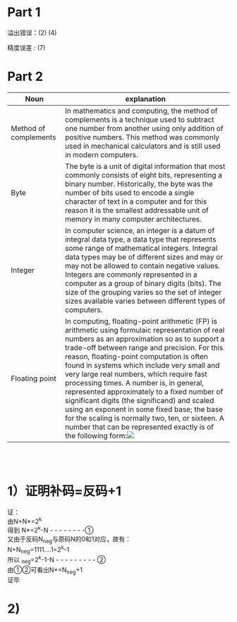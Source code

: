 # Part 1

溢出错误：(2) (4)

精度误差 :   (7)

# Part 2

|Noun|explanation|
|------|------|
|Method of complements|In mathematics and computing, the method of complements is a technique used to subtract one number from another using only addition of positive numbers. This method was commonly used in mechanical calculators and is still used in modern computers.|
|Byte|The byte is a unit of digital information that most commonly consists of eight bits, representing a binary number. Historically, the byte was the number of bits used to encode a single character of text in a computer and for this reason it is the smallest addressable unit of memory in many computer architectures.|
|Integer|In computer science, an integer is a datum of integral data type, a data type that represents some range of mathematical integers. Integral data types may be of different sizes and may or may not be allowed to contain negative values. Integers are commonly represented in a computer as a group of binary digits (bits). The size of the grouping varies so the set of integer sizes available varies between different types of computers. |
|Floating point|In computing, floating-point arithmetic (FP) is arithmetic using formulaic representation of real numbers as an approximation so as to support a trade-off between range and precision. For this reason, floating-point computation is often found in systems which include very small and very large real numbers, which require fast processing times. A number is, in general, represented approximately to a fixed number of significant digits (the significand) and scaled using an exponent in some fixed base; the base for the scaling is normally two, ten, or sixteen. A number that can be represented exactly is of the following form:![](https://wikimedia.org/api/rest_v1/media/math/render/svg/ae814346939ac31086e1d0286c41d98e6b053102)|


<br><br>
# 1）证明补码=反码+1   

证：<br>   由N+N*=2<sup>k</sup>
<br> 得到 N*=2<sup>k</sup>-N - - - - - - - -①
<br>又由于反码N<sub>neg</sub>与原码N的0和1对应，故有：<br>N+N<sub>neg</sub>=1111....1=2<sup>k</sup>-1<br>所以   <sub>neg</sub>=2<sup>k</sup>-1-N - - - - - - - - - ②
<br>由①②可看出N*=N<sub>neg</sub>+1<br>证毕 

# 2)